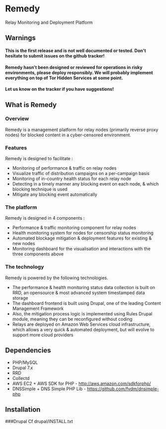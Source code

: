 Remedy
======

Relay Monitoring and Deployment Platform

Warnings
--------

#### This is the first release and is not well documented or tested. Don't hesitate to submit issues on the github tracker!
#### Remedy hasn't been designed or reviewed for operations in risky environments, please deploy responsibly. We will probably implement everything on top of Tor Hidden Services at some point. 
#### Let us know on the tracker if you have suggestions!  

What is Remedy
--------------

### Overview

Remedy is a management platform for relay nodes (primarily reverse proxy nodes) for blocked content in a cyber-censored environment.

### Features

Remedy is designed to facilitate : 
* Monitoring of performance & traffic on relay nodes
* Visualize traffic of distribution campaigns  on a per-campaign basis
* Monitoring of in-country health status for each relay node
* Detecting in a timely manner any blocking event on each node, & which blocking technique is used
* Mitigate any blocking event automatically 

### The platform 

Remedy is designed in 4 components :
* Performance & traffic monitoring component for relay nodes
* Health monitoring system for nodes for censorship status monitoring
* Automated blockage mitigation & deployment features for existing & new nodes
* Monitoring dashboard for the visualisation and interactions with the three components above

### The technology


Remedy is powered by the following technologies.
* The performance & health monitoring status data collection is built on RRD, an opensource & most advanced system timestamped data storage
* The dashboard frontend is built using Drupal, one of the leading Content Management Framework
* Also, the mitigation process logic is implemented using Rules Drupal module, meaning they can be reconfigured without coding
* Relays are deployed on Amazon Web Services cloud infrastructure, which allows a very quick & automated deployment, but will evolve to support more cloud providers

Dependencies
------------

* PHP/MySQL
* Drupal 7.x
* RRD
* Collectd
* AWS EC2 + AWS SDK for PHP - http://aws.amazon.com/sdkforphp/
* DNSSimple  + DNS Simple PHP Lib - https://github.com/fvdm/dnsimple-php

Installation
------------

###Drupal
Cf drupal/INSTALL.txt